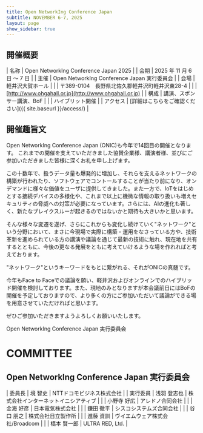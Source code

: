 ```yaml
---
title: Open NetworkIng Conference Japan
subtitle: NOVEMBER 6-7, 2025
layout: page
show_sidebar: true
---
```

## 開催概要

| 名称       | Open NetworkIng Conference Japan 2025 |
| 会期       | 2025 年 11 月 6 日 〜 7 日 |
| 主催       | Open NetworkIng Conference Japan 実行委員会 |
| 会場       | 軽井沢大賀ホール |
|            | 〒389-0104　長野県北佐久郡軽井沢町軽井沢東28-4 |
|            | [http://www.ohgahall.or.jp](http://www.ohgahall.or.jp) |
| 構成       | 講演、スポンサー講演、BoF |
|            | ハイブリット開催 |
| アクセス   | [詳細はこちらをご確認ください]({{ site.baseurl }}/access/) | 

## 開催趣旨文

Open NetworkIng Conference Japan (ONIC)も今年で14回目の開催となります。
これまでの開催を支えていただきました協賛企業様、講演者様、並びにご参加いただきました皆様に深くお礼を申し上げます。

この十数年で、扱うデータ量も爆発的に増加し、それらを支えるネットワークの構築が行われたり、ソフトウェアでコントールすることが当たり前になり、オンデマンドに様々な価値をユーザに提供してきました。また一方で、IoTをはじめとする接続デバイスの多様化や、これまで以上に機微な情報の取り扱いも増えセキュリティの脅威への対策が必要になっています。さらには、AIの進化も著しく、新たなブレイクスルーが起きるのではないかと期待も大きいかと思います。

そんな様々な変遷を遂げ、さらにこれからも変化し続けていく"ネットワーク"という分野において、まさに今現場で実際に構築・運用をなさっている方や、技術革新を進められている方の講演や議論を通じて最新の技術に触れ、現在地を共有するとともに、今後の更なる発展をともに考えていけるような場を作れればと考えております。

"ネットワーク"というキーワードをもとに繋がれる、それがONICの真髄です。

今年もFace to Faceでの議論を願い、軽井沢およびオンラインでのハイブリッド開催を検討しております。また、現地のみとなりますが本会議前日にはBoFの開催を予定しておりますので、より多くの方にご参加いただいて議論ができる場を用意させていただければと思います。

ぜひご参加いただきますようよろしくお願いいたします。

Open NetworkIng Conference Japan 実行委員会

# COMMITTEE

## Open NetworkIng Conference Japan 実行委員会

| 委員長   | 境 智史     | NTTドコモビジネス株式会社 |
| 実行委員 | 浅羽 登志也 | 株式会社インターネットイニシアティブ |
|          | 小野寺 好広 | アレドノ合同会社 |
|          | 金海 好彦   | 日本電気株式会社 |
|          | 鎌田 徹平   | シスコシステムズ合同会社 |
|          | 谷口 朋之   | 株式会社日立製作所 |
|          | 進藤 資訓   | ヴイエムウェア株式会社/Broadcom |
|          | 橋本 賢一郎 | ULTRA RED, Ltd. |
